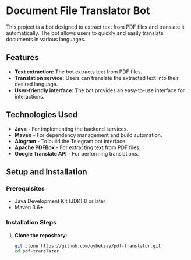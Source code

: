 # Document File Translator Bot

This project is a bot designed to extract text from PDF files and translate it automatically. 
The bot allows users to quickly and easily translate documents in various languages.

## Features
- **Text extraction:** The bot extracts text from PDF files.
- **Translation service:** Users can translate the extracted text into their desired language.
- **User-friendly interface:** The bot provides an easy-to-use interface for interactions.

## Technologies Used
- **Java** - For implementing the backend services.
- **Maven** - For dependency management and build automation.
- **Aiogram** - To build the Telegram bot interface.
- **Apache PDFBox** - For extracting text from PDF files.
- **Google Translate API** - For performing translations.

## Setup and Installation

### Prerequisites
- Java Development Kit (JDK) 8 or later
- Maven 3.6+

### Installation Steps

1. **Clone the repository:**
   ```bash
   git clone https://github.com/oybeksay/pdf-translator.git
   cd pdf-translator
